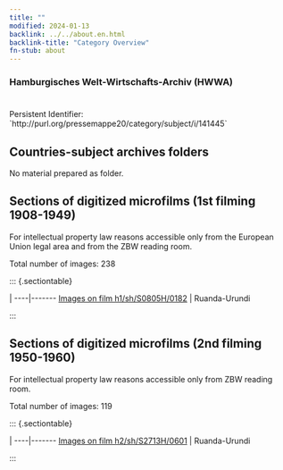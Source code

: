 ```yaml
---
title: ""
modified: 2024-01-13
backlink: ../../about.en.html
backlink-title: "Category Overview"
fn-stub: about
---
```


### Hamburgisches Welt-Wirtschafts-Archiv (HWWA)

# 

<div class="hint">Persistent Identifier: `http://purl.org/pressemappe20/category/subject/i/141445`</div>







## Countries-subject archives folders





No material prepared as folder.



<a id="filmsections" />

## Sections of digitized microfilms (1st filming 1908-1949)

<p>For intellectual property law reasons accessible only from the European Union legal area and from the ZBW reading room.</p>



<p>Total number of images: 238</p>




::: {.sectiontable}

 | 
----|-------
<a class="btn" href="https://pm20.zbw.eu/film/h1/sh/S0805H/0182" rel="nofollow">Images on film h1/sh/S0805H/0182</a> | Ruanda-Urundi


:::




## Sections of digitized microfilms (2nd filming 1950-1960)

<p>For intellectual property law reasons accessible only from ZBW reading room.</p>



<p>Total number of images: 119</p>




::: {.sectiontable}

 | 
----|-------
<a class="btn" href="https://pm20.zbw.eu/film/h2/sh/S2713H/0601" rel="nofollow">Images on film h2/sh/S2713H/0601</a> | Ruanda-Urundi


:::
















